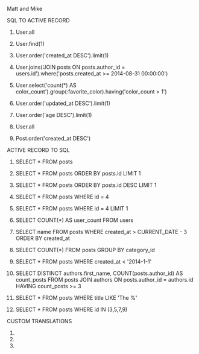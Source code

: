 Matt and Mike

SQL TO ACTIVE RECORD

1. User.all

2. User.find(1)

3. User.order('created_at DESC').limit(1)

4. User.joins('JOIN posts ON posts.author_id = users.id').where('posts.created_at >= 2014-08-31 00:00:00')

5. User.select('count(*) AS color_count').group(:favorite_color).having('color_count > 1')

6. User.order('updated_at DESC').limit(1)

7. User.order('age DESC').limit(1)

8. User.all

9. Post.order('created_at DESC')

ACTIVE RECORD TO SQL

1. SELECT *
FROM posts

2. SELECT *
FROM posts
ORDER BY posts.id
LIMIT 1

3. SELECT *
FROM posts
ORDER BY posts.id DESC
LIMIT 1

4. SELECT *
FROM posts
WHERE id = 4

5. SELECT *
FROM posts
WHERE id = 4
LIMIT 1

6. SELECT COUNT(*) AS user_count
FROM users

7. SELECT name
FROM posts
WHERE created_at > CURRENT_DATE - 3
ORDER BY created_at

8. SELECT COUNT(*)
FROM posts
GROUP BY category_id

9. SELECT *
FROM posts
WHERE created_at < '2014-1-1'

10. SELECT DISTINCT authors.first_name, COUNT(posts.author_id) AS count_posts
FROM posts JOIN authors ON posts.author_id = authors.id
HAVING count_posts >= 3

11. SELECT *
FROM posts
WHERE title LIKE 'The %'

12. SELECT *
FROM posts
WHERE id IN (3,5,7,9)

CUSTOM TRANSLATIONS

1. 

2. 

3. 